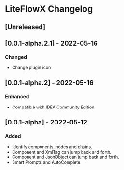 # LiteFlowX Changelog

## [Unreleased]

## [0.0.1-alpha.2.1] - 2022-05-16
### Changed
- Change plugin icon

## [0.0.1-alpha.2] - 2022-05-16
### Enhanced
- Compatible with IDEA Community Edition

## [0.0.1-alpha] - 2022-05-12
### Added
- Identify components, nodes and chains.
- Component and XmlTag can jump back and forth.
- Component and JsonObject can jump back and forth.
- Smart Prompts and AutoComplete
